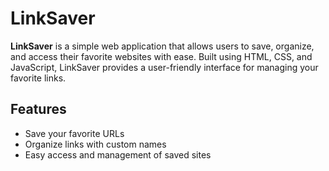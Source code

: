 # LinkSaver

**LinkSaver** is a simple web application that allows users to save, organize, and access their favorite websites with ease. Built using HTML, CSS, and JavaScript, LinkSaver provides a user-friendly interface for managing your favorite links.

## Features

-   Save your favorite URLs
-   Organize links with custom names
-   Easy access and management of saved sites
